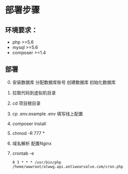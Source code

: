 部署步骤
====
## 环境要求：
 - php >=5.6
 - mysql >=5.6
 - composer >=1.4

## 部署

 0. 安装数据库 分配数据库账号 创建数据库 初始化数据库
 0. 拉取代码到虚拟机目录
 0. cd 项目根目录
 0. cp .env.example .env   填写线上配置
 0. composer install
 0. chmod -R 777 *
 0. 域名解析 配置Nginx
 0. crontab -e

    ```
    0 3 * * * /usr/bin/php /home/wwwroot/atwwg.api.antiwearvalve.com/cron.php
    ```



